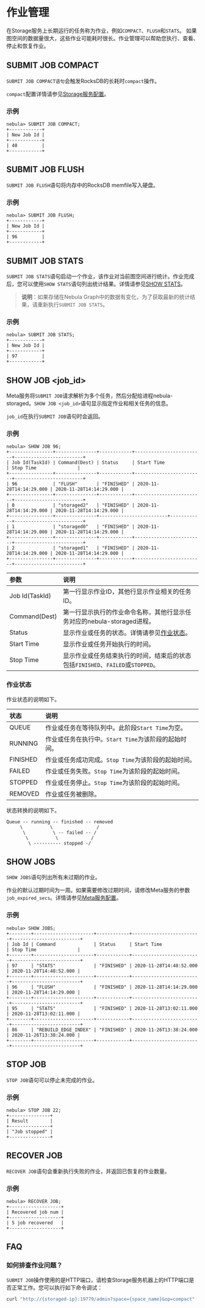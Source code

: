 # 作业管理

在Storage服务上长期运行的任务称为作业，例如`COMPACT`、`FLUSH`和`STATS`。 如果图空间的数据量很大，这些作业可能耗时很长。作业管理可以帮助您执行、查看、停止和恢复作业。

## SUBMIT JOB COMPACT

`SUBMIT JOB COMPACT语句`会触发RocksDB的长耗时`compact`操作。

`compact`配置详情请参见[Storage服务配置](../../5.configurations-and-logs/1.configurations/4.storage-config.md)。

### 示例

```ngql
nebula> SUBMIT JOB COMPACT;
+------------+
| New Job Id |
+------------+
| 40         |
+------------+
```

## SUBMIT JOB FLUSH

`SUBMIT JOB FLUSH`语句将内存中的RocksDB memfile写入硬盘。

### 示例

```ngql
nebula> SUBMIT JOB FLUSH;
+------------+
| New Job Id |
+------------+
| 96         |
+------------+
```

## SUBMIT JOB STATS

`SUBMIT JOB STATS`语句启动一个作业，该作业对当前图空间进行统计。作业完成后，您可以使用`SHOW STATS`语句列出统计结果。详情请参见[SHOW STATS](../7.general-query-statements/6.show/14.show-stats.md)。

>**说明**：如果存储在Nebula Graph中的数据有变化，为了获取最新的统计结果，请重新执行`SUBMIT JOB STATS`。

### 示例

```ngql
nebula> SUBMIT JOB STATS;
+------------+
| New Job Id |
+------------+
| 97         |
+------------+
```

## SHOW JOB <job_id>

Meta服务将`SUBMIT JOB`请求解析为多个任务，然后分配给进程nebula-storaged。`SHOW JOB <job_id>`语句显示指定作业和相关任务的信息。

`job_id`在执行`SUBMIT JOB`语句时会返回。

### 示例

```ngql
nebula> SHOW JOB 96;
+----------------+---------------+------------+-------------------------+-------------------------+
| Job Id(TaskId) | Command(Dest) | Status     | Start Time              | Stop Time               |
+----------------+---------------+------------+-------------------------+-------------------------+
| 96             | "FLUSH"       | "FINISHED" | 2020-11-28T14:14:29.000 | 2020-11-28T14:14:29.000 |
+----------------+---------------+------------+-------------------------+-------------------------+
| 0              | "storaged2"   | "FINISHED" | 2020-11-28T14:14:29.000 | 2020-11-28T14:14:29.000 |
+----------------+---------------+-------------------------+------------+-------------------------+
| 1              | "storaged0"   | "FINISHED" | 2020-11-28T14:14:29.000 | 2020-11-28T14:14:29.000 |
+----------------+---------------+------------+-------------------------+-------------------------+
| 2              | "storaged1"   | "FINISHED" | 2020-11-28T14:14:29.000 | 2020-11-28T14:14:29.000 |
+----------------+---------------+------------+-------------------------+-------------------------+
```

|参数|说明|
|:---|:---|
|Job Id(TaskId)|第一行显示作业ID，其他行显示作业相关的任务ID。|
|Command(Dest)|第一行显示执行的作业命令名称，其他行显示任务对应的nebula-storaged进程。|
|Status|显示作业或任务的状态。详情请参见[作业状态](#作业状态)。|
|Start Time|显示作业或任务开始执行的时间。|
|Stop Time|显示作业或任务结束执行的时间，结束后的状态包括`FINISHED`、`FAILED`或`STOPPED`。|

### 作业状态

作业状态的说明如下。

|状态|说明|
|:---|:---|
|QUEUE|作业或任务在等待队列中。此阶段`Start Time`为空。|
|RUNNING|作业或任务在执行中。`Start Time`为该阶段的起始时间。|
|FINISHED|作业或任务成功完成。`Stop Time`为该阶段的起始时间。|
|FAILED|作业或任务失败。`Stop Time`为该阶段的起始时间。|
|STOPPED|作业或任务停止。`Stop Time`为该阶段的起始时间。|
|REMOVED|作业或任务被删除。|

状态转换的说明如下。

```ngql
Queue -- running -- finished -- removed
     \          \                /
      \          \ -- failed -- /
       \          \            /
        \ ---------- stopped -/
```

## SHOW JOBS

`SHOW JOBS`语句列出所有未过期的作业。

作业的默认过期时间为一周。如果需要修改过期时间，请修改Meta服务的参数`job_expired_secs`。详情请参见[Meta服务配置](../../5.configurations-and-logs/1.configurations/2.meta-config.md)。

### 示例

```ngql
nebula> SHOW JOBS;
+--------+----------------------+------------+-------------------------+-------------------------+
| Job Id | Command              | Status     | Start Time              | Stop Time               |
+--------+----------------------+------------+-------------------------+-------------------------+
| 97     | "STATS"              | "FINISHED" | 2020-11-28T14:48:52.000 | 2020-11-28T14:48:52.000 |
+--------+----------------------+------------+-------------------------+-------------------------+
| 96     | "FLUSH"              | "FINISHED" | 2020-11-28T14:14:29.000 | 2020-11-28T14:14:29.000 |
+--------+----------------------+------------+-------------------------+-------------------------+
| 95     | "STATS"              | "FINISHED" | 2020-11-28T13:02:11.000 | 2020-11-28T13:02:11.000 |
+--------+----------------------+------------+-------------------------+-------------------------+
| 86     | "REBUILD_EDGE_INDEX" | "FINISHED" | 2020-11-26T13:38:24.000 | 2020-11-26T13:38:24.000 |
+--------+----------------------+------------+-------------------------+-------------------------+
```

## STOP JOB

`STOP JOB`语句可以停止未完成的作业。

### 示例

```ngql
nebula> STOP JOB 22;
+---------------+
| Result        |
+---------------+
| "Job stopped" |
+---------------+
```

## RECOVER JOB

`RECOVER JOB`语句会重新执行失败的作业，并返回已恢复的作业数量。

### 示例

```ngql
nebula> RECOVER JOB;
+-------------------+
| Recovered job num |
+-------------------+
| 5 job recovered   |
+-------------------+
```

## FAQ

### 如何排查作业问题？

`SUBMIT JOB`操作使用的是HTTP端口，请检查Storage服务机器上的HTTP端口是否正常工作。您可以执行如下命令调试：

```bash
curl "http://{storaged-ip}:19779/admin?space={space_name}&op=compact"
```